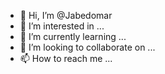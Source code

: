 - 👋 Hi, I’m @Jabedomar
- 👀 I’m interested in ...
- 🌱 I’m currently learning ...
- 💞️ I’m looking to collaborate on ...
- 📫 How to reach me ...

<!---
Jabedomar/Jabedomar is a ✨ special ✨ repository because its `README.md` (this file) appears on your GitHub profile.
You can click the Preview link to take a look at your changes.
--->
